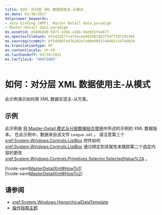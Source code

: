 ```yaml
---
title: 如何：对分层 XML 数据使用主-从模式
ms.date: 03/30/2017
helpviewer_keywords:
- data binding [WPF], Master-Detail data paradigm
- Master-Detail data paradigm
ms.assetid: eb8dbdd8-5871-42bb-a16b-04e655fea677
ms.openlocfilehash: 0fe42d57fcaf4acee09340fdb3f5df73d7291566
ms.sourcegitcommit: bf5dd80f4d7b202afa90e90d1148402c5474d826
ms.translationtype: MT
ms.contentlocale: zh-CN
ms.lasthandoff: 03/30/2021
ms.locfileid: "96972085"
---
```

# <a name="how-to-use-the-master-detail-pattern-with-hierarchical-xml-data"></a>如何：对分层 XML 数据使用主-从模式
此示例演示如何用 XML 数据实现主-从方案。  
  
## <a name="example"></a>示例  
 此示例是 [将 Master-Detail 模式与分层数据结合使用](how-to-use-the-master-detail-pattern-with-hierarchical-data.md)中所述的示例的 XML 数据版本。 在此示例中，数据来自该文件 `League.xml` 。 请注意第三个 <xref:System.Windows.Controls.ListBox> 控件如何 <xref:System.Windows.Controls.ListBox> 通过绑定到其属性来跟踪第二个选定内容的更改 <xref:System.Windows.Controls.Primitives.Selector.SelectedValue%2A> 。  
  
 [!code-xaml[MasterDetailXml#HowTo1](~/samples/snippets/csharp/VS_Snippets_Wpf/MasterDetailXml/CS/Window1.xaml#howto1)]  
[!code-xaml[MasterDetailXml#HowTo2](~/samples/snippets/csharp/VS_Snippets_Wpf/MasterDetailXml/CS/Window1.xaml#howto2)]  
  
## <a name="see-also"></a>请参阅

- <xref:System.Windows.HierarchicalDataTemplate>
- [操作指南主题](data-binding-how-to-topics.md)
